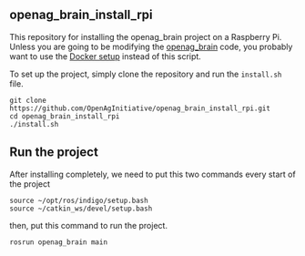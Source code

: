 openag\_brain\_install\_rpi
---------------------------

This repository for installing the openag\_brain project on a Raspberry Pi.
Unless you are going to be modifying the
[openag\_brain](https://github.com/OpenAgInitiative/openag_brain) code, you
probably want to use the [Docker
setup](https://github.com/OpenAgInitiative/openag_brain_docker_rpi) instead of
this script.

To set up the project, simply clone the repository and run the `install.sh`
file.

    git clone https://github.com/OpenAgInitiative/openag_brain_install_rpi.git
    cd openag_brain_install_rpi
    ./install.sh
    
Run the project
----------------

After installing completely, we need to put this two commands every start of the project

    source ~/opt/ros/indigo/setup.bash
    source ~/catkin_ws/devel/setup.bash
    
then, put this command to run the project.

    rosrun openag_brain main

